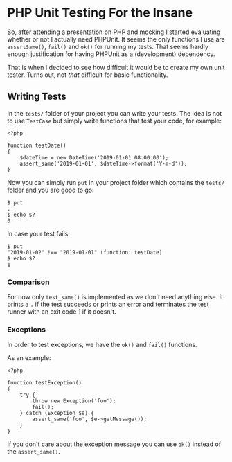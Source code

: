 # PHP Unit Testing For the Insane

So, after attending a presentation on PHP and mocking I started evaluating
whether or not I actually need PHPUnit. It seems the only functions I use are
`assertSame()`, `fail()` and `ok()` for running my tests. That seems hardly 
enough justification for having PHPUnit as a (development) dependency.

That is when I decided to see how difficult it would be to create my own unit 
tester. Turns out, not *that* difficult for basic functionality.

## Writing Tests

In the `tests/` folder of your project you can write your tests. The idea is 
not to use `TestCase` but simply write functions that test your code, for 
example:

	<?php

	function testDate()
	{
		$dateTime = new DateTime('2019-01-01 08:00:00');
		assert_same('2019-01-01', $dateTime->format('Y-m-d'));
	}

Now you can simply run `put` in your project folder which contains the `tests/` 
folder and you are good to go:
	
	$ put
	.
	$ echo $?
	0

In case your test fails:

	$ put
	"2019-01-02" !== "2019-01-01" (function: testDate)
	$ echo $?
	1
	
### Comparison

For now only `test_same()` is implemented as we don't need anything else. It 
prints a `.` if the test succeeds or prints an error and terminates the test
runner with an exit code 1 if it doesn't.

### Exceptions

In order to test exceptions, we have the `ok()` and `fail()` functions.

As an example:

	<?php

	function testException()
	{
		try {
			throw new Exception('foo');
			fail();
		} catch (Exception $e) {
			assert_same('foo', $e->getMessage());
		}
	}

If you don't care about the exception message you can use `ok()` instead of the
`assert_same()`.